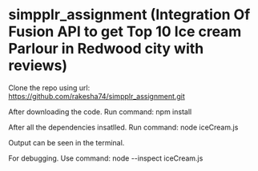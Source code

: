 # simpplr_assignment (Integration Of Fusion API to get Top 10 Ice cream Parlour in Redwood city with reviews)

Clone the repo using url: 
https://github.com/rakesha74/simpplr_assignment.git

After downloading the code. Run command: 
npm install

After all the dependencies insatlled. Run command: 
node iceCream.js

Output can be seen in the terminal.

For debugging. Use command: 
node --inspect iceCream.js

